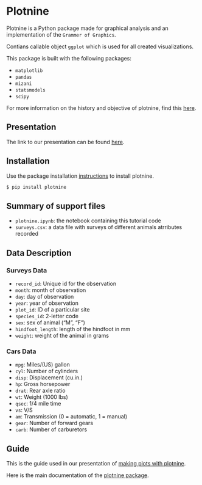 # Plotnine

Plotnine is a Python package made for graphical analysis and an implementation of the `Grammer of Graphics`.

Contians callable object `ggplot` which is used for all created visualizations. 

This package is built with the following packages:
- `matplotlib`
- `pandas`
- `mizani`
- `statsmodels`
- `scipy`

For more information on the history and objective of plotnine, find this [here](https://plotnine.readthedocs.io/en/stable/about-plotnine.html).


## Presentation

The link to our presentation can be found [here](https://www.youtube.com/watch?v=fjcOOV8UsV8).

## Installation

Use the package installation [instructions](https://plotnine.readthedocs.io/en/stable/installation.html) to install plotnine.

```bash
$ pip install plotnine
```

## Summary of support files

- `plotnine.ipynb`: the notebook containing this tutorial code
- `surveys.csv`: a data file with surveys of different animals atrributes recorded

## Data Description

### Surveys Data
- `record_id`: Unique id for the observation
- `month`: month of observation
- `day`: day of observation
- `year`: year of observation
- `plot_id`: ID of a particular site
- `species_id`: 2-letter code
- `sex`: sex of animal (“M”, “F”)
- `hindfoot_length`: length of the hindfoot in mm
- `weight`: weight of the animal in grams

### Cars Data
- `mpg`: Miles/(US) gallon
- `cyl`: Number of cylinders
- `disp`: Displacement (cu.in.)
- `hp`: Gross horsepower
- `drat`: Rear axle ratio
- `wt`: Weight (1000 lbs)
- `qsec`: 1/4 mile time
- `vs`: V/S
- `am`: Transmission (0 = automatic, 1 = manual)
- `gear`: Number of forward gears
- `carb`: Number of carburetors

## Guide

This is the guide used in our presentation of [making plots with plotnine](https://datacarpentry.org/python-ecology-lesson/07-visualization-ggplot-python/index.html).

Here is the main documentation of the [plotnine package](https://plotnine.readthedocs.io/en/stable/index.html).


